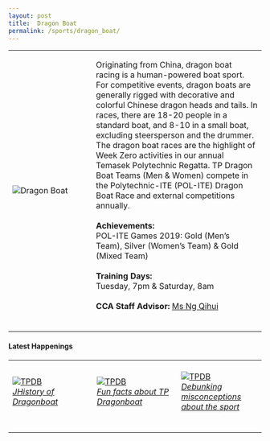 ```yaml
---
layout: post
title:  Dragon Boat
permalink: /sports/dragon_boat/
---
```


<table>
    <tr>
        <td style="width:33%"><image src="{{site.baseurl}}/images/CCA_dragon_boat.jpg" style="display:block;margin-left:auto;margin-right:auto;" alt="Dragon Boat"></image></td>
        <td>
            <p>
                Originating from China, dragon boat racing is a human-powered boat sport. For competitive events, dragon boats are generally rigged with decorative and colorful Chinese dragon heads and tails. In races, there are 18-20 people in a standard boat, and 8-10 in a small boat, excluding steersperson and the drummer. The dragon boat races are the highlight of Week Zero activities in our annual Temasek Polytechnic Regatta. TP Dragon Boat Teams (Men & Women) compete in the Polytechnic-ITE (POL-ITE) Dragon Boat Race and external competitions annually.<br>
                <br>
                <b>Achievements:</b><br>
                POL-ITE Games 2019: Gold (Men’s Team), Silver (Women’s Team) & Gold (Mixed Team)<br>
                <br>
                <b>Training Days:</b><br>
                Tuesday, 7pm & Saturday, 8am<br>
                <br>
                <b>CCA Staff Advisor:</b> <a href="mailto:ngqihui@tp.edu.sg">Ms Ng Qihui</a><br>
                <br>
            </p>
        </td>
    </tr>
</table>

#### Latest Happenings

<table>
    <tr>
        <td style="width:33%"><br>
            <a href="https://www.instagram.com/p/CBC418bHg5H/">
                <image src="{{site.baseurl}}/images/CCA-DB_IG1.png" style="display:block;margin-left:auto;margin-right:auto;" alt="TPDB">
                <h6 style="margin-top:0%">JHistory of Dragonboat</h6>
                </image>
            </a>
        </td>
        <td style="width:33%"><br>
            <a href="https://www.instagram.com/p/CAsWISWnMWr/">
                <image src="{{site.baseurl}}/images/CCA-DB_IG2.png" style="display:block;margin-left:auto;margin-right:auto;" alt="TPDB">
                <h6 style="margin-top:0%">Fun facts about TP Dragonboat</h6>
                </image>
            </a>
        </td>
        <td style="width:33%"><br>
            <a href="https://www.instagram.com/p/CAmUvjeHkkr/">
                <image src="{{site.baseurl}}/images/CCA-DB_IG3.png" style="display:block;margin-left:auto;margin-right:auto;" alt="TPDB">
                <h6 style="margin-top:0%">Debunking misconceptions about the sport</h6>    
                </image>
            </a>
        </td>
    </tr>
</table>
